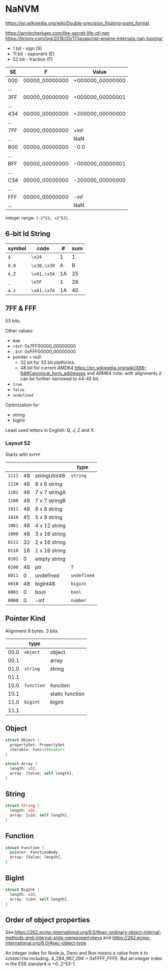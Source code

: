 # NaNVM

https://en.wikipedia.org/wiki/Double-precision_floating-point_format

https://anniecherkaev.com/the-secret-life-of-nan
https://brionv.com/log/2018/05/17/javascript-engine-internals-nan-boxing/


- 1 bit - sign (S)
- 11 bit - exponent (E)
- 52 bit - fraction (F)

|SE |F             |Value           |
|---|--------------|----------------|
|000|00000_00000000|+000000_00000000|
|...|              |                |
|3FF|00000_00000000|+000000_00000001|
|...|              |                |
|434|00000_00000000|+200000_00000000|
|...|              |                |
|7FF|00000_00000000|+inf            |
|...|              |NaN             |
|800|00000_00000000|-0.0            |
|...|              |                |
|BFF|00000_00000000|-000000_00000001|
|...|              |                |
|C34|00000_00000000|-200000_00000000|
|...|              |                |
|FFF|00000_00000000|-inf            |
|...|              |NaN             |

integer range: `[-2^53; +2^53]`.

## 6-bit Id String

|symbol  |code          |# |sum|
|--------|--------------|--|---|
|`$`     |`\x24`        | 1|  1|
|`0`..`9`|`\x30`..`\x39`| A|  B|
|`A`..`Z`|`\x41`..`\x5A`|1A| 25|
|`_`     |`\x5F`        | 1| 26|
|`a`..`z`|`\x61`..`\x7A`|1A| 40|

## 7FF & FFF

53 bits.

Other values:

- `NaN`
- `+Inf`: 0x7FF00000_00000000
- `-Inf`: 0xFFF00000_00000000
- pointer + null:
  - 32 bit for 32 bit platforms.
  - 48 bit for current AMD64 https://en.wikipedia.org/wiki/X86-64#Canonical_form_addresses and ARM64
    note: with alignments it can be further narrowed to 44-45 bit.
- `true`
- `false`
- `undefined`

Optimization for
- string
- bigInt

Least used letters in English: Q, J, Z and X.

### Layout 52

Starts with `0xFFF`

|      |  |             |type       |
|------|--|-------------|-----------|
|`1111`|48|stringUInt48 |`string`   |
|`1110`|48|8 x 6 string |           |
|`1101`|48|7 x 7 stringA|           |
|`1100`|48|7 x 7 stringB|           |
|`1011`|48|6 x 8 string |           |
|`1010`|45|5 x 9 string |           |
|`1001`|48|4 x 12 string|           |
|`1000`|48|3 x 16 string|           |
|`0111`|32|2 x 16 string|           |
|`0110`|16|1 x 16 string|           |
|`0101`| 0|empty string |           |
|`0100`|48|ptr          |?          |
|`0011`| 0|undefined    |`undefined`|
|`0010`|48|bigInt48     |`bigint`   |
|`0001`| 0|bool         |`bool`     |
|`0000`| 0|-inf         |`number`   |

## Pointer Kind

Alignment 8 bytes. 3 bits.

|    |type      |               |
|----|----------|---------------|
|00.0|`object`  |object         |
|00.1|          |array          |
|01.0|`string`  |string         |
|01.1|          |               |
|10.0|`function`|function       |
|10.1|          |static function|
|11.0|`bigint`  |bigint         |
|11.1|          |               |

## Object

```rust
struct Object {
  propertySet: PropertySet
  iterable: Func<Iterator>
}

struct Array {
  length: u32,
  array: [Value; self.length],
}
```

## String

```rust
struct String {
  length: u32,
  array: [u16; self.length],
}
```

## Function

```rust
struct Function {
  pointer: FunctionBody,
  array: [Value; length],
}
```

## BigInt

```rust
struct BigInt {
  length: u32,
  array: [u64; self.length],
}
```

## Order of object properties

See https://262.ecma-international.org/6.0/#sec-ordinary-object-internal-methods-and-internal-slots-ownpropertykeys and https://262.ecma-international.org/6.0/#sec-object-type

An integer index for Node.js, Deno and Bun means a value from `0` to `4294967294` including. 4_294_967_294 = 0xFFFF_FFFE. But an integer index in the ES6 standard is +0..2^53-1.
